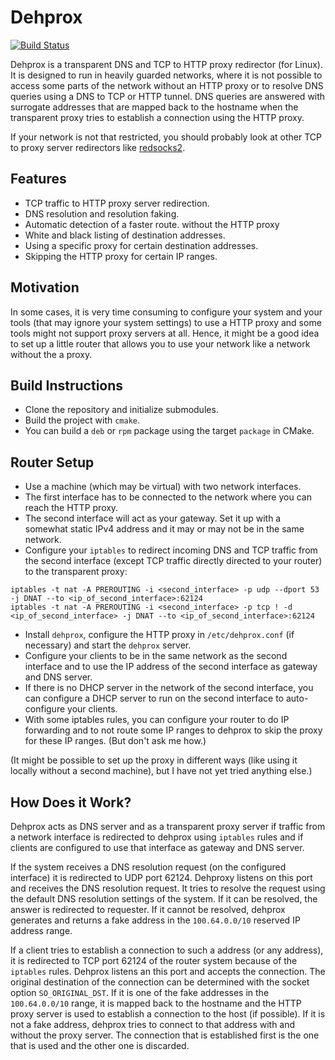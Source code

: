 
# Dehprox

[![Build Status](http://xaws6t1emwa2m5pr.myfritz.net:8080/buildStatus/icon?job=craflin%2Fdehprox%2Fmaster)](http://xaws6t1emwa2m5pr.myfritz.net:8080/job/craflin/job/dehprox/job/master/)

Dehprox is a transparent DNS and TCP to HTTP proxy redirector (for Linux).
It is designed to run in heavily guarded networks, where it is not possible to access some parts of the network without an HTTP proxy or to resolve DNS queries using a DNS to TCP or HTTP tunnel.
DNS queries are answered with surrogate addresses that are mapped back to the hostname when the transparent proxy tries to establish a connection using the HTTP proxy.

If your network is not that restricted, you should probably look at other TCP to proxy server redirectors like [redsocks2](https://github.com/semigodking/redsocks).

## Features

* TCP traffic to HTTP proxy server redirection.
* DNS resolution and resolution faking.
* Automatic detection of a faster route. without the HTTP proxy
* White and black listing of destination addresses.
* Using a specific proxy for certain destination addresses.
* Skipping the HTTP proxy for certain IP ranges.

## Motivation

In some cases, it is very time consuming to configure your system and your tools (that may ignore your system settings) to use a HTTP proxy and some tools might not support proxy servers at all.
Hence, it might be a good idea to set up a little router that allows you to use your network like a network without the a proxy.

## Build Instructions

* Clone the repository and initialize submodules.
* Build the project with `cmake`.
* You can build a `deb` or `rpm` package using the target `package` in CMake.

## Router Setup

* Use a machine (which may be virtual) with two network interfaces.
* The first interface has to be connected to the network where you can reach the HTTP proxy.
* The second interface will act as your gateway. Set it up with a somewhat static IPv4 address and it may or may not be in the same network.
* Configure your `iptables` to redirect incoming DNS and TCP traffic from the second interface (except TCP traffic directly directed to your router) to the transparent proxy:
```
iptables -t nat -A PREROUTING -i <second_interface> -p udp --dport 53 -j DNAT --to <ip_of_second_interface>:62124
iptables -t nat -A PREROUTING -i <second_interface> -p tcp ! -d <ip_of_second_interface> -j DNAT --to <ip_of_second_interface>:62124
```
* Install `dehprox`, configure the HTTP proxy in `/etc/dehprox.conf` (if necessary) and start the `dehprox` server.
* Configure your clients to be in the same network as the second interface and to use the IP address of the second interface as gateway and DNS server.
* If there is no DHCP server in the network of the second interface, you can configure a DHCP server to run on the second interface to auto-configure your clients.
* With some iptables rules, you can configure your router to do IP forwarding and to not route some IP ranges to dehprox to skip the proxy for these IP ranges. (But don't ask me how.)

(It might be possible to set up the proxy in different ways (like using it locally without a second machine), but I have not yet tried anything else.)

## How Does it Work?

Dehprox acts as DNS server and as a transparent proxy server if traffic from a network interface is redirected to dehprox using `iptables` rules and if clients are configured to use that interface as gateway and DNS server.

If the system receives a DNS resolution request (on the configured interface) it is redirected to UDP port 62124.
Dehproxy listens on this port and receives the DNS resolution request.
It tries to resolve the request using the default DNS resolution settings of the system.
If it can be resolved, the answer is redirected to requester.
If it cannot be resolved, dehprox generates and returns a fake address in the `100.64.0.0/10` reserved IP address range.

If a client tries to establish a connection to such a address (or any address), it is redirected to TCP port 62124 of the router system because of the `iptables` rules.
Dehprox listens an this port and accepts the connection.
The original destination of the connection can be determined with the socket option `SO_ORIGINAL_DST`.
If it is one of the fake addresses in the `100.64.0.0/10` range, it is mapped back to the hostname and the HTTP proxy server is used to establish a connection to the host (if possible).
If it is not a fake address, dehprox tries to connect to that address with and without the proxy server.
The connection that is established first is the one that is used and the other one is discarded.
